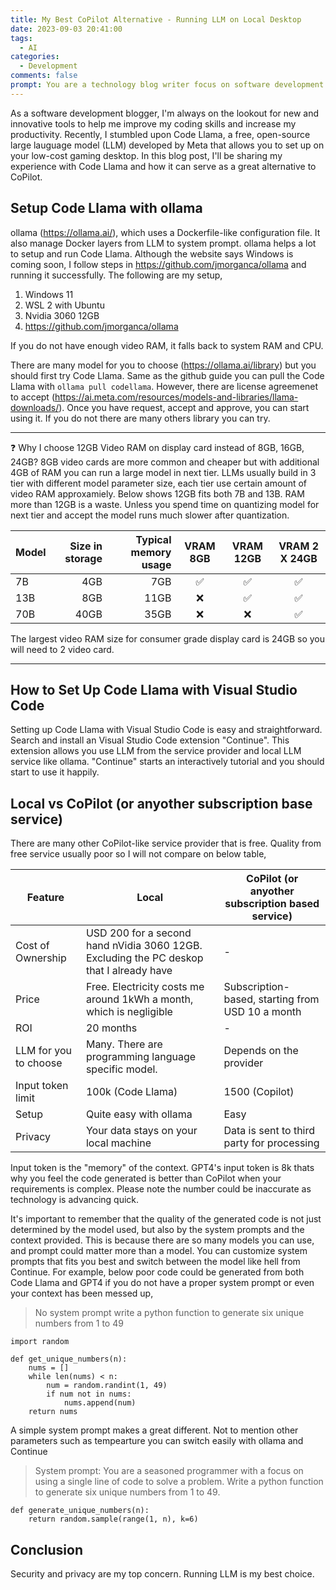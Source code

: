 ```yaml
---
title: My Best CoPilot Alternative - Running LLM on Local Desktop
date: 2023-09-03 20:41:00
tags:
  - AI
categories:
  - Development
comments: false
prompt: You are a technology blog writer focus on software development. Write a blog with title "My Best CoPilot Alternative - Code Llama Local" . The blog introduce my code llama setup on my local desktop with a nVidia display card 3060 12GB ram. With ollama I can set it run on wsl2 and integrate with visual studio code with extension "Continue". this solution is free. and can be faster than service like copilot. use a table to describe pros and cons between code llama running locally and copilot. you are a technology blog writer focus on software development. Write a blog with title "My Best CoPilot Alternative - Code Llama Local" .  you are writing a paragraph about ollama, which uses a Dockerfile like configuration and Docker layer to manage LLM. ollama helps a lot to setup and run Code Llama on Windows WSL 2.
---
```


As a software development blogger, I'm always on the lookout for new and innovative tools to help me improve my coding skills and increase my productivity. Recently, I stumbled upon Code Llama, a free, open-source large lauguage model (LLM) developed by Meta that allows you to set up on your low-cost gaming desktop. In this blog post, I'll be sharing my experience with Code Llama and how it can serve as a great alternative to CoPilot.

## Setup Code Llama with ollama

ollama (https://ollama.ai/), which uses a Dockerfile-like configuration file. It also manage Docker layers from LLM to system prompt. ollama helps a lot to setup and run Code Llama. Although the website says Windows is coming soon, I follow steps in https://github.com/jmorganca/ollama and running it successfully. The following are my setup,
1. Windows 11
2. WSL 2 with Ubuntu
3. Nvidia 3060 12GB
4. https://github.com/jmorganca/ollama

If you do not have enough video RAM, it falls back to system RAM and CPU.

There are many model for you to choose (https://ollama.ai/library) but you should first try Code Llama. Same as the github guide you can pull the Code Llama with `ollama pull codellama`. However, there are license agreemenet to accept (https://ai.meta.com/resources/models-and-libraries/llama-downloads/). Once you have request, accept and approve, you can start using it. If you do not there are many others library you can try.

---

:question: Why I choose 12GB Video RAM on display card instead of 8GB, 16GB, 24GB?
8GB video cards are more common and cheaper but with additional 4GB of RAM you can run a large model in next tier. LLMs usually build in 3 tier with different model parameter size, each tier use certain amount of video RAM approxamiely. Below shows 12GB fits both 7B and 13B. RAM more than 12GB is a waste. Unless you spend time on quantizing model for next tier and accept the model runs much slower after quantization.

| Model | Size in storage | Typical memory usage | VRAM 8GB | VRAM 12GB | VRAM 2 X 24GB |
| --- | --: | --: | :-: | :-: | :-: |
| 7B | 4GB | 7GB | :white_check_mark: | :white_check_mark: | :white_check_mark: |
| 13B | 8GB | 11GB | :x: | :white_check_mark: | :white_check_mark: |
| 70B | 40GB | 35GB | :x: | :x: | :white_check_mark: |

The largest video RAM size for consumer grade display card is 24GB so you will need to 2 video card.

---

## How to Set Up Code Llama with Visual Studio Code

Setting up Code Llama with Visual Studio Code is easy and straightforward. Search and install an Visual Studio Code extension "Continue". This extension allows you use LLM from the service provider and local LLM service like ollama. "Continue" starts an interactively tutorial and you should start to use it happily.

## Local vs CoPilot (or anyother subscription base service)

There are many other CoPilot-like service provider that is free. Quality from free service usually poor so I will not compare on below table,

| Feature | Local | CoPilot (or anyother subscription based service) |
| --- | --- | --- |
| Cost of Ownership | USD 200 for a second hand nVidia 3060 12GB. Excluding the PC deskop that I already have | - |
| Price | Free. Electricity costs me around 1kWh a month, which is negligible | Subscription-based, starting from USD 10 a month|
| ROI | 20 months | - |
| LLM for you to choose | Many. There are programming language specific model. | Depends on the provider |
| Input token limit | 100k (Code Llama) | 1500 (Copilot) |
| Setup | Quite easy with ollama | Easy |
| Privacy | Your data stays on your local machine | Data is sent to third party for processing |

Input token is the "memory" of the context. GPT4's input token is 8k thats why you feel the code generated is better than CoPilot when your requirements is complex. Please note the number could be inaccurate as technology is advancing quick.

It's important to remember that the quality of the generated code is not just determined by the model used, but also by the system prompts and the context provided. This is because there are so many models you can use, and prompt could matter more than a model. You can customize system prompts that fits you best and switch between the model like hell from Continue. For example, below poor code could be generated from both Code Llama and GPT4 if you do not have a proper system prompt or even your context has been messed up,

> No system prompt
> write a python function to generate six unique numbers from 1 to 49 

```
import random

def get_unique_numbers(n):
    nums = []
    while len(nums) < n:
        num = random.randint(1, 49)
        if num not in nums:
            nums.append(num)
    return nums
```

A simple system prompt makes a great different. Not to mention other parameters such as tempearture you can switch easily with ollama and Continue
> System prompt: You are a seasoned programmer with a focus on using a single line of code to solve a problem.
> Write a python function to generate six unique numbers from 1 to 49.

```
def generate_unique_numbers(n):
    return random.sample(range(1, n), k=6)
```

## Conclusion

Security and privacy are my top concern. Running LLM is my best choice.
